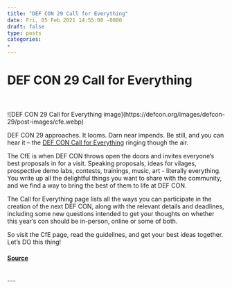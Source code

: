 ```yaml
---
title: "DEF CON 29 Call for Everything"
date: Fri, 05 Feb 2021 14:55:08 -0800
draft: false
type: posts
categories: 
- 
---
```

# DEF CON 29 Call for Everything

<br/>

<br/>
![DEF CON 29 Call for Everything image](https://defcon.org/images/defcon-29/post-images/cfe.webp)  

DEF CON 29 approaches. It looms. Darn near impends. Be still, and you can hear it – the [DEF CON Call for Everything](https://defcon.org/html/defcon-29/dc-29-cfe.html) ringing though the air.

The CfE is when DEF CON throws open the doors and invites everyone’s best proposals in for a visit. Speaking proposals, ideas for vilages, prospective demo labs, contests, trainings, music, art - literally everything. You write up all the delightful things you want to share with the community, and we find a way to bring the best of them to life at DEF CON.

The Call for Everything page lists all the ways you can participate in the creation of the next DEF CON, along with the relevant details and deadlines, including some new questions intended to get your thoughts on whether this year’s con should be in-person, online or some of both.

So visit the CfE page, read the guidelines, and get your best ideas together. Let’s DO this thing!

#### [Source](https://defcon.org/html/defcon-29/dc-29-cfe.html)

<br/>
---
